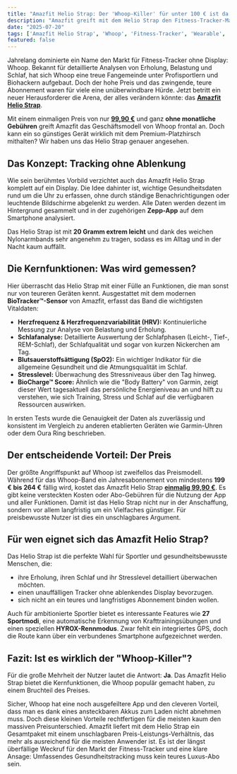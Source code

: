 ```yaml
---
title: "Amazfit Helio Strap: Der 'Whoop-Killer' für unter 100 € ist da!"
description: "Amazfit greift mit dem Helio Strap den Fitness-Tracker-Markt an. Ein displayloses Band für 99€ ohne Abo – kann es mit dem teuren Whoop mithalten?"
date: "2025-07-20"
tags: ['Amazfit Helio Strap', 'Whoop', 'Fitness-Tracker', 'Wearable', 'Biohacking', 'Gadget']
featured: false
---
```


Jahrelang dominierte ein Name den Markt für Fitness-Tracker ohne Display: Whoop. Bekannt für detaillierte Analysen von Erholung, Belastung und Schlaf, hat sich Whoop eine treue Fangemeinde unter Profisportlern und Biohackern aufgebaut. Doch der hohe Preis und das zwingende, teure Abonnement waren für viele eine unüberwindbare Hürde. Jetzt betritt ein neuer Herausforderer die Arena, der alles verändern könnte: das [**Amazfit Helio Strap**](https://amzn.to/44DKmSA).

Mit einem einmaligen Preis von nur [**99,90 €**](https://amzn.to/44DKmSA) und ganz **ohne monatliche Gebühren** greift Amazfit das Geschäftsmodell von Whoop frontal an. Doch kann ein so günstiges Gerät wirklich mit dem Premium-Platzhirsch mithalten? Wir haben uns das Helio Strap genauer angesehen.

## Das Konzept: Tracking ohne Ablenkung

Wie sein berühmtes Vorbild verzichtet auch das Amazfit Helio Strap komplett auf ein Display. Die Idee dahinter ist, wichtige Gesundheitsdaten rund um die Uhr zu erfassen, ohne durch ständige Benachrichtigungen oder leuchtende Bildschirme abgelenkt zu werden. Alle Daten werden dezent im Hintergrund gesammelt und in der zugehörigen **Zepp-App** auf dem Smartphone analysiert.

Das Helio Strap ist mit **20 Gramm extrem leicht** und dank des weichen Nylonarmbands sehr angenehm zu tragen, sodass es im Alltag und in der Nacht kaum auffällt.

## Die Kernfunktionen: Was wird gemessen?

Hier überrascht das Helio Strap mit einer Fülle an Funktionen, die man sonst nur von teureren Geräten kennt. Ausgestattet mit dem modernen **BioTracker™-Sensor** von Amazfit, erfasst das Band die wichtigsten Vitaldaten:

- **Herzfrequenz & Herzfrequenzvariabilität (HRV):** Kontinuierliche Messung zur Analyse von Belastung und Erholung.
- **Schlafanalyse:** Detaillierte Auswertung der Schlafphasen (Leicht-, Tief-, REM-Schlaf), der Schlafqualität und sogar von kurzen Nickerchen am Tag.
- **Blutsauerstoffsättigung (SpO2):** Ein wichtiger Indikator für die allgemeine Gesundheit und die Atmungsqualität im Schlaf.
- **Stresslevel:** Überwachung des Stressniveaus über den Tag hinweg.
- **BioCharge™ Score:** Ähnlich wie die "Body Battery" von Garmin, zeigt dieser Wert tagesaktuell das persönliche Energieniveau an und hilft zu verstehen, wie sich Training, Stress und Schlaf auf die verfügbaren Ressourcen auswirken.

In ersten Tests wurde die Genauigkeit der Daten als zuverlässig und konsistent im Vergleich zu anderen etablierten Geräten wie Garmin-Uhren oder dem Oura Ring beschrieben.

## Der entscheidende Vorteil: Der Preis

Der größte Angriffspunkt auf Whoop ist zweifellos das Preismodell. Während für das Whoop-Band ein Jahresabonnement von mindestens **199 € bis 264 €** fällig wird, kostet das Amazfit Helio Strap [**einmalig 99,90 €**](https://amzn.to/44DKmSA). Es gibt keine versteckten Kosten oder Abo-Gebühren für die Nutzung der App und aller Funktionen. Damit ist das Helio Strap nicht nur in der Anschaffung, sondern vor allem langfristig um ein Vielfaches günstiger. Für preisbewusste Nutzer ist dies ein unschlagbares Argument.

## Für wen eignet sich das Amazfit Helio Strap?

Das Helio Strap ist die perfekte Wahl für Sportler und gesundheitsbewusste Menschen, die:

- ihre Erholung, ihren Schlaf und ihr Stresslevel detailliert überwachen möchten.
- einen unauffälligen Tracker ohne ablenkendes Display bevorzugen.
- sich nicht an ein teures und langfristiges Abonnement binden wollen.

Auch für ambitionierte Sportler bietet es interessante Features wie **27 Sportmodi**, eine automatische Erkennung von Krafttrainingsübungen und einen speziellen **HYROX-Rennmodus**. Zwar fehlt ein integriertes GPS, doch die Route kann über ein verbundenes Smartphone aufgezeichnet werden.

## Fazit: Ist es wirklich der "Whoop-Killer"?

Für die große Mehrheit der Nutzer lautet die Antwort: **Ja**. Das Amazfit Helio Strap bietet die Kernfunktionen, die Whoop populär gemacht haben, zu einem Bruchteil des Preises.

Sicher, Whoop hat eine noch ausgefeiltere App und den cleveren Vorteil, dass man es dank eines ansteckbaren Akkus zum Laden nicht abnehmen muss. Doch diese kleinen Vorteile rechtfertigen für die meisten kaum den massiven Preisunterschied. Amazfit liefert mit dem Helio Strap ein Gesamtpaket mit einem unschlagbaren Preis-Leistungs-Verhältnis, das mehr als ausreichend für die meisten Anwender ist. Es ist der längst überfällige Weckruf für den Markt der Fitness-Tracker und eine klare Ansage: Umfassendes Gesundheitstracking muss kein teures Luxus-Abo sein.
